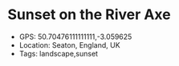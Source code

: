 # Sunset on the River Axe

- GPS: 50.70476111111111,-3.059625
- Location: Seaton, England, UK
- Tags: landscape,sunset
